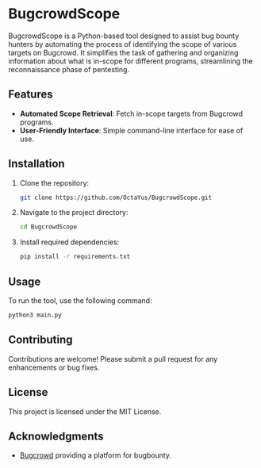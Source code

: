 # BugcrowdScope

BugcrowdScope is a Python-based tool designed to assist bug bounty hunters by automating the process of identifying the scope of various targets on Bugcrowd. It simplifies the task of gathering and organizing information about what is in-scope for different programs, streamlining the reconnaissance phase of pentesting.

## Features

- **Automated Scope Retrieval**: Fetch in-scope targets from Bugcrowd programs.
- **User-Friendly Interface**: Simple command-line interface for ease of use.

## Installation

1. Clone the repository:
   ```bash
   git clone https://github.com/OctaYus/BugcrowdScope.git
   ```
2. Navigate to the project directory:
   ```bash
   cd BugcrowdScope
   ```
3. Install required dependencies:
   ```bash
   pip install -r requirements.txt
   ```

## Usage

To run the tool, use the following command:
```bash
python3 main.py
```


## Contributing

Contributions are welcome! Please submit a pull request for any enhancements or bug fixes.

## License

This project is licensed under the MIT License.

## Acknowledgments

- [Bugcrowd](https://www.bugcrowd.com/) providing a platform for bugbounty.
